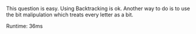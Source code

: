 This question is easy. Using Backtracking is ok. Another way to do is to use the bit malipulation which treats every letter as a bit.

Runtime: 36ms
